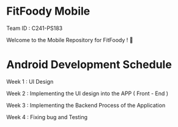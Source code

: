 <h1>FitFoody Mobile</h1>

Team ID : C241-PS183

Welcome to the Mobile Repository for FitFoody ! 👋

<h1>Android Development Schedule</h1>

Week 1 : UI Design

Week 2 : Implementing the UI design into the APP ( Front - End )

Week 3 : Implementing the Backend Process of the Application

Week 4 : Fixing bug and Testing
